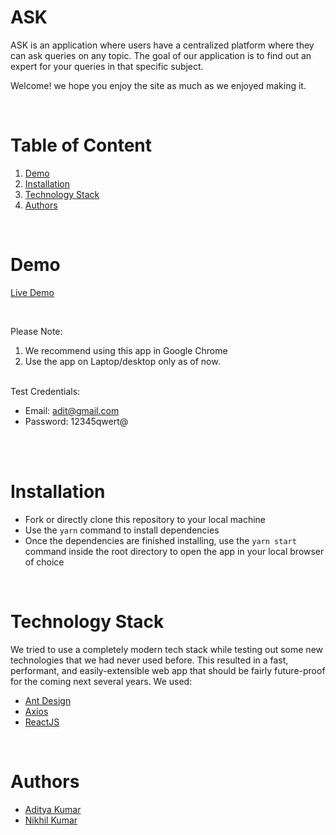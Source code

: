 

# ASK

ASK is an application where users have a centralized platform where they can ask queries on any topic. The goal of our application is to find out an expert for your queries in that specific subject.

Welcome! we hope you enjoy the site as much as we enjoyed making it.

<br/>

# Table of Content

1. [Demo](#demo)
2. [Installation](#installation)
3. [Technology Stack](#technology-stack)
4. [Authors](#authors)

<br/>

# Demo

[Live Demo](http://n7-eplison.s3-website.ap-south-1.amazonaws.com/)

<br/>

Please Note:

1. We recommend using this app in Google Chrome
2. Use the app on Laptop/desktop only as of now.

<br/>
Test Credentials:

  - Email: adit@gmail.com
  - Password: 12345qwert@

<br/>


<br/>

# Installation

- Fork or directly clone this repository to your local machine
- Use the `yarn` command to install dependencies
- Once the dependencies are finished installing, use the `yarn start` command inside the root directory to open the app in your local browser of choice

<br/>

# Technology Stack

We tried to use a completely modern tech stack while testing out some new technologies that we had never used before. This resulted in a fast, performant, and easily-extensible web app that should be fairly future-proof for the coming next several years. We used:

- [Ant Design](https://mui.com)
- [Axios](https://axios-http.com/docs/intro)
- [ReactJS](https://reactjs.org/)

<br/>

# Authors

- [Aditya Kumar](https://github.com/aditya-maker)
- [Nikhil Kumar](https://github.com/nk900600)

<br/>

